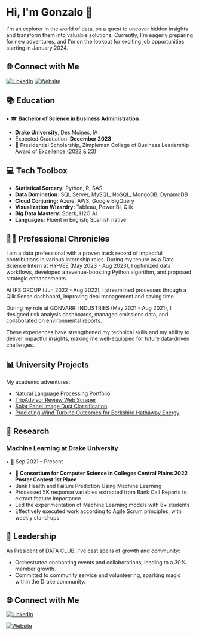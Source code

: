 # Hi, I'm Gonzalo 👋

I'm an explorer in the world of data, on a quest to uncover hidden insights and transform them into valuable solutions. Currently, I'm eagerly preparing for new adventures, and I'm on the lookout for exciting job opportunities starting in January 2024.

## 🌐 Connect with Me

[![LinkedIn](https://img.shields.io/badge/LinkedIn-Connect-blue?style=for-the-badge&logo=linkedin)](https://www.linkedin.com/in/gonzalo-valdenebro-035392157/) [![Website](https://img.shields.io/badge/Website-Visit-ff69b4?style=for-the-badge&logo=google-chrome)](https://sites.google.com/view/gonzalo-valdenebro/home)


## 📚 Education

• 🎓 **Bachelor of Science in Business Administration**
  - **Drake University**, Des Moines, IA
  - Expected Graduation: **December 2023**
  - 🏅 Presidential Scholarship, Zimpleman College of Business Leadership Award of Excellence (2022 & 23)

## 💻 Tech Toolbox

- **Statistical Sorcery:** Python, R, SAS
- **Data Domination:** SQL Server, MySQL, NoSQL, MongoDB, DynamoDB
- **Cloud Conjuring:** Azure, AWS, Google BigQuery
- **Visualization Wizardry:** Tableau, Power BI, Qlik
- **Big Data Mastery:** Spark, H2O Ai
- **Languages:** Fluent in English; Spanish native

## 👨‍💼 Professional Chronicles

I am a data professional with a proven track record of impactful contributions in various internship roles. During my tenure as a Data Science Intern at HY-VEE (May 2023 - Aug 2023), I optimized data workflows, developed a revenue-boosting Python algorithm, and proposed strategic enhancements.

At IPS GROUP (Jun 2022 - Aug 2022), I streamlined processes through a Qlik Sense dashboard, improving deal management and saving time.

During my role at GONVARRI INDUSTRIES (May 2021 - Aug 2021), I designed risk analysis dashboards, managed emissions data, and collaborated on environmental reports.

These experiences have strengthened my technical skills and my ability to deliver impactful insights, making me well-equipped for future data-driven challenges.

## 📊 University Projects

My academic adventures:

- [Natural Language Processing Portfolio](https://github.com/gonzalovaldenebro/NaturalLanguageProcessing-Portfolio)
- [TripAdvisor Review Web Scraper](https://github.com/gonzalovaldenebro/TripAdvisorReviewsWebScrapper)
- [Solar Panel Image Dust Classification](https://github.com/gonzalovaldenebro/Solar_Pannel_Dust_Classification)
- [Predicting Wind Turbine Outcomes for Berkshire Hathaway Energy](https://github.com/gonzalovaldenebro/DataAnalyticsCapstone)

## 🌌 Research 

### Machine Learning at Drake University
• 📅 Sep 2021 – Present
-  **🏅 Consortium for Computer Science in Colleges Central Plains 2022 Poster Contest 1st Place** 
- Bank Health and Failure Prediction Using Machine Learning
- Processed 5K response variables extracted from Bank Call Reports to extract feature importance
- Led the experimentation of Machine Learning models with 8+ students
- Effectively executed work according to Agile Scrum principles, with weekly stand-ups


## 👥 Leadership
As President of DATA CLUB, I've cast spells of growth and community:

- Orchestrated enchanting events and collaborations, leading to a 30% member growth.
- Committed to community service and volunteering, sparking magic within the Drake community.

## 🌐 Connect with Me

[![LinkedIn](https://img.shields.io/badge/LinkedIn-Connect-blue?style=for-the-badge&logo=linkedin)](https://www.linkedin.com/in/gonzalo-valdenebro-035392157/)

[![Website](https://img.shields.io/badge/Website-Visit-ff69b4?style=for-the-badge&logo=google-chrome)](https://sites.google.com/view/gonzalo-valdenebro/home)


